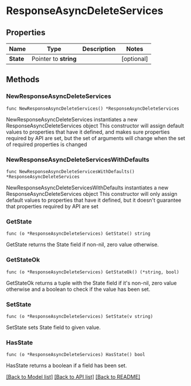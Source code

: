 # ResponseAsyncDeleteServices

## Properties

Name | Type | Description | Notes
------------ | ------------- | ------------- | -------------
**State** | Pointer to **string** |  | [optional] 

## Methods

### NewResponseAsyncDeleteServices

`func NewResponseAsyncDeleteServices() *ResponseAsyncDeleteServices`

NewResponseAsyncDeleteServices instantiates a new ResponseAsyncDeleteServices object
This constructor will assign default values to properties that have it defined,
and makes sure properties required by API are set, but the set of arguments
will change when the set of required properties is changed

### NewResponseAsyncDeleteServicesWithDefaults

`func NewResponseAsyncDeleteServicesWithDefaults() *ResponseAsyncDeleteServices`

NewResponseAsyncDeleteServicesWithDefaults instantiates a new ResponseAsyncDeleteServices object
This constructor will only assign default values to properties that have it defined,
but it doesn't guarantee that properties required by API are set

### GetState

`func (o *ResponseAsyncDeleteServices) GetState() string`

GetState returns the State field if non-nil, zero value otherwise.

### GetStateOk

`func (o *ResponseAsyncDeleteServices) GetStateOk() (*string, bool)`

GetStateOk returns a tuple with the State field if it's non-nil, zero value otherwise
and a boolean to check if the value has been set.

### SetState

`func (o *ResponseAsyncDeleteServices) SetState(v string)`

SetState sets State field to given value.

### HasState

`func (o *ResponseAsyncDeleteServices) HasState() bool`

HasState returns a boolean if a field has been set.


[[Back to Model list]](../README.md#documentation-for-models) [[Back to API list]](../README.md#documentation-for-api-endpoints) [[Back to README]](../README.md)


